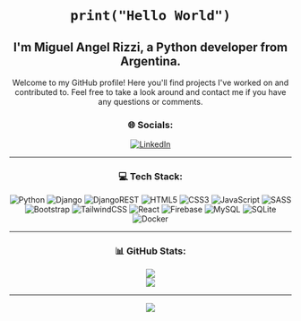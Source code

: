 <h1 align="center"><code>print("Hello World")</code></h1>

<h2 align="center">I'm Miguel Angel Rizzi, a Python developer from Argentina.</h2>
<p align="center">
  Welcome to my GitHub profile! Here you'll find projects I've worked on and contributed to. Feel free to take a look around and contact me if you have any questions or comments.
</p>

<h3 align="center">🌐 Socials:</h3>
<div align="center">
  <a href="https://linkedin.com/in/miguel-angel-rizzi">
    <img src="https://img.shields.io/badge/LinkedIn-%230077B5.svg?logo=linkedin&logoColor=white" alt="LinkedIn">
  </a>
</div>
<hr>
<h3 align="center">💻 Tech Stack:</h3>
<div align="center">
  <img src="https://img.shields.io/badge/python-3670A0?style=for-the-badge&logo=python&logoColor=ffdd54" alt="Python">
  <img src="https://img.shields.io/badge/django-%23092E20.svg?style=for-the-badge&logo=django&logoColor=white" alt="Django">
  <img src="https://img.shields.io/badge/DJANGO-REST-ff1709?style=for-the-badge&logo=django&logoColor=white&color=ff1709&labelColor=gray" alt="DjangoREST">
  <img src="https://img.shields.io/badge/html5-%23E34F26.svg?style=for-the-badge&logo=html5&logoColor=white" alt="HTML5">
  <img src="https://img.shields.io/badge/css3-%231572B6.svg?style=for-the-badge&logo=css3&logoColor=white" alt="CSS3">
  <img src="https://img.shields.io/badge/javascript-%23323330.svg?style=for-the-badge&logo=javascript&logoColor=%23F7DF1E" alt="JavaScript">
  <img src="https://img.shields.io/badge/SASS-hotpink.svg?style=for-the-badge&logo=SASS&logoColor=white" alt="SASS">
  <img src="https://img.shields.io/badge/bootstrap-%23563D7C.svg?style=for-the-badge&logo=bootstrap&logoColor=white" alt="Bootstrap">
  <img src="https://img.shields.io/badge/tailwindcss-%2338B2AC.svg?style=for-the-badge&logo=tailwind-css&logoColor=white" alt="TailwindCSS">
  <img src="https://img.shields.io/badge/react-%2320232a.svg?style=for-the-badge&logo=react&logoColor=%2361DAFB" alt="React">
  <img src="https://img.shields.io/badge/firebase-%23039BE5.svg?style=for-the-badge&logo=firebase" alt="Firebase">
  <img src="https://img.shields.io/badge/mysql-%2300f.svg?style=for-the-badge&logo=mysql&logoColor=white" alt="MySQL">
  <img src="https://img.shields.io/badge/sqlite-%2307405e.svg?style=for-the-badge&logo=sqlite&logoColor=white" alt="SQLite">
  <img src="https://img.shields.io/badge/docker-%230db7ed.svg?style=for-the-badge&logo=docker&logoColor=white" alt="Docker">
</div>
<hr>
<h3 align="center">📊 GitHub Stats:</h3>
<div align="center">
  <img src="https://github-readme-stats.vercel.app/api?username=MiguelRizzi&theme=dark&hide_border=false&include_all_commits=true&count_private=true"><br/>
  <img src="https://github-readme-streak-stats.herokuapp.com/?user=MiguelRizzi&theme=dark&hide_border=false"><br/>
</div>

<hr>

<div align=center>
  <a href=https://visitcount.itsvg.in><img src=https://visitcount.itsvg.in/api?id=MiguelRizzi&icon=2&color=0></a>
</div>
